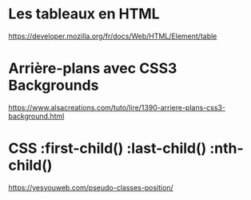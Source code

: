 # Les tableaux en HTML
https://developer.mozilla.org/fr/docs/Web/HTML/Element/table

# Arrière-plans avec CSS3 Backgrounds
https://www.alsacreations.com/tuto/lire/1390-arriere-plans-css3-background.html

# CSS :first-child() :last-child() :nth-child()
https://yesyouweb.com/pseudo-classes-position/  